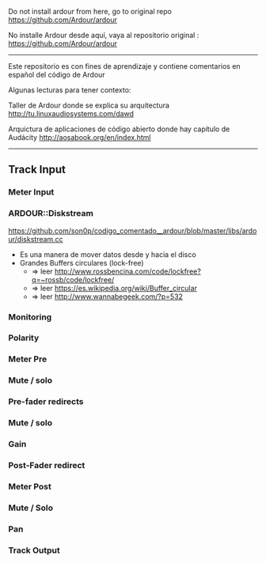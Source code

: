 Do not install ardour from here, go to original repo https://github.com/Ardour/ardour 

No installe Ardour desde aquí, vaya al repositorio original : https://github.com/Ardour/ardour

---

Este repositorio es con fines de aprendizaje y contiene comentarios en español del código de Ardour

Algunas lecturas para tener contexto:

Taller de Ardour donde se explica su arquitectura http://tu.linuxaudiosystems.com/dawd

Arquictura de aplicaciones de código abierto donde hay capítulo de Audácity http://aosabook.org/en/index.html

---
## Track Input
### Meter Input
### ARDOUR::Diskstream
https://github.com/son0p/codigo_comentado__ardour/blob/master/libs/ardour/diskstream.cc
  * Es una manera de mover datos desde y hacia el disco
  * Grandes Buffers circulares (lock-free) 
    * => leer http://www.rossbencina.com/code/lockfree?q=~rossb/code/lockfree/
    * => leer https://es.wikipedia.org/wiki/Buffer_circular
    * => leer http://www.wannabegeek.com/?p=532
### Monitoring
### Polarity
### Meter Pre
### Mute / solo
### Pre-fader redirects
### Mute / solo
### Gain
### Post-Fader redirect
### Meter Post
### Mute / Solo
### Pan
### Track Output
    




